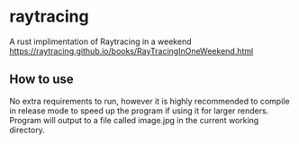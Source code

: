 # raytracing
A rust implimentation of Raytracing in a weekend
https://raytracing.github.io/books/RayTracingInOneWeekend.html

## How to use
No extra requirements to run, however it is highly recommended to compile in
release mode to speed up the program if using it for larger renders. Program
will output to a file called image.jpg in the current working directory. 


